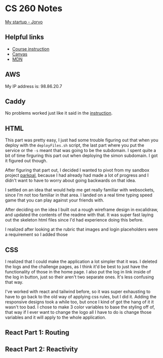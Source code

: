 # CS 260 Notes

[My startup - Jorvo](https://startup.jorvo.link)

## Helpful links

- [Course instruction](https://github.com/webprogramming260)
- [Canvas](https://byu.instructure.com)
- [MDN](https://developer.mozilla.org)

## AWS

My IP address is: 98.86.20.7

## Caddy

No problems worked just like it said in the [instruction](https://github.com/webprogramming260/.github/blob/main/profile/webServers/https/https.md).

## HTML

This part was pretty easy, I just had some trouble figuring out that when you deploy with the `deployFiles.sh` script, the last part where you put the service or the `-s` meant that was going to be the subdomain. I spent quite a bit of time firguring this part out when deploying the simon subdomain. I got it figured out though.

After figuring that part out, I decided I wanted to pivot from my sandbox project [parkpal](https://parkpal.co/), because I had already had made a lot of progress and I didn't want to have to worry about going backwards on that idea.

I settled on an idea that would help me get really familiar with websockets, since I'm not too familiar in that area. I landed on a real time typing speed game that you can play against your friends with.

After deciding on the idea I built out a rough wireframe design in excalidraw, and updated the contents of the readme with that. It was super fast laying out the skeleton html files since I'd had experience doing this before.

I realized after looking at the rubric that images and login placeholders were a requirement so I added those

## CSS

I realized that I could make the application a lot simpler that it was. I deleted the logs and the challenge pages, as I think it'd be best to just have the functionality of those in the home page. I also put the log in link inside of the log in button, just so their aren't two separate ones. It's less confusing that way.

I've worked with react and tailwind before, so it was super exhausting to have to go back to the old way of applying css rules, but I did it. Adding the responsive designs took a while too, but once I kind of got the hang of it it wasn't too bad. I chose to make 3 color variables to base the styling off of, that way if I ever want to change the logo all I have to do is change those variables and it will apply to the whole application. 

## React Part 1: Routing

## React Part 2: Reactivity
